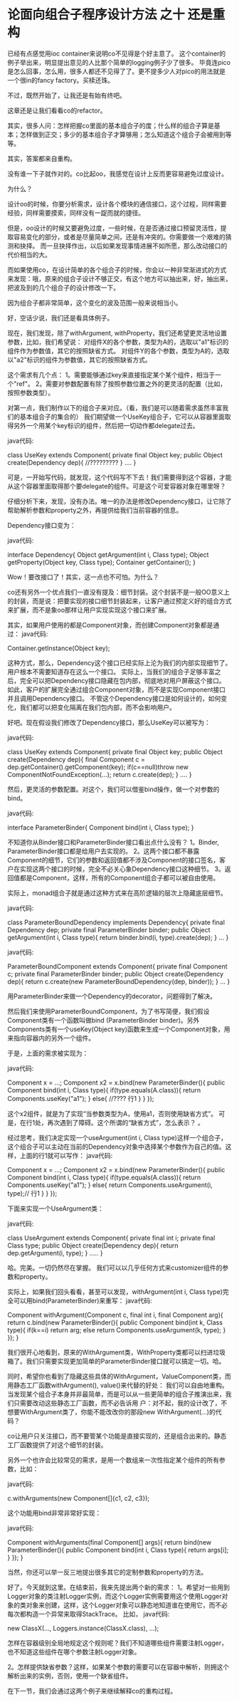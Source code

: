 # 论面向组合子程序设计方法 之十 还是重构

已经有点感觉用ioc container来说明co不见得是个好主意了。 
这个container的例子举出来，明显提出意见的人比那个简单的logging例子少了很多。 
毕竟连pico是怎么回事，怎么用，很多人都还不见得了了。更不提多少人对pico的用法就是一个很in的fancy factory。买椟还珠。 



不过，既然开始了，让我还是有始有终吧。 


这章还是让我们看看co的refactor。 

其实，很多人问：怎样把握co里面的基本组合子的度；什么样的组合子算是基本；怎样做到正交；多少的基本组合子才算够用；怎么知道这个组合子会被用到等等。 


其实，答案都来自重构。 

没有谁一下子就作对的。co比起oo，我感觉在设计上反而更容易避免过度设计。 

为什么？ 

设计oo的时候，你要分析需求，设计各个模块的通信接口，这个过程，同样需要经验，同样需要摸索，同样没有一踀而就的捷径。 

但是，oo设计的时候又要避免过度，一些时候，在是否通过接口预留灵活性，提取容易变化的部分，或者是尽量简单之间，还是有冲突的。你需要做一个艰难的猜测和抉择。 
而一旦抉择作出，以后如果发现事情进展不如所愿，那么改动接口的代价相当的大。 


而如果使用co，在设计简单的各个组合子的时候，你会以一种非常渐进式的方式来发现：哦，原来的组合子设计不够正交，有这个地方可以抽出来，好，抽出来，把波及到的几个组合子的设计修改一下。 

因为组合子都非常简单，这个变化的波及范围一般来说相当小。 


好，空话少说，我们还是看具体例子。 


现在，我们发现，除了withArgument, withProperty，我们还希望更灵活地设置参数，比如，我们希望说： 
对组件X的各个参数，类型为A的，选取以"a1"标识的组件作为参数值，其它的按照缺省方式。 
对组件Y的各个参数，类型为A的，选取以"a2"标识的组件为参数值，其它的按照缺省方式。



这个需求有几个点： 
1。需要能够通过key来直接指定某个某个组件，相当于一个"ref"。 
2。需要对参数配置有除了按照参数位置之外的更灵活的配置（比如，按照参数类型）。



对第一点，我们制作以下的组合子来对应。（看，我们是可以随着需求虽然丰富我们的基本组合子的集合的） 
我们期望做一个UseKey组合子，它可以从容器里面取得另外一个用某个key标识的组件，然后把一切动作都delegate过去。 

java代码: 

class UseKey extends Component{ 
  private final Object key; 
  public Object create(Dependency dep){ 
    //????????? 
  } 
  .... 
}




可是，一开始写代码，就发现，这个代码写不下去！我们需要得到这个容器，才能从这个容器里面取得那个要delegate的组件。可是这个可爱容器对象在哪里呀？ 

仔细分析下来，发现，没有办法。唯一的办法是修改Dependency接口，让它除了帮助解析参数和property之外，再提供给我们当前容器的信息。 

Dependency接口变为： 


java代码: 

interface Dependency{ 
  Object getArgument(int i, Class type); 
  Object getProperty(Object key, Class type); 
  Container getContainer(); 
}




Wow！要改接口了！其实，这一点也不可怕。为什么？ 

co还有另外一个优点我们一直没有提及：细节封装。这个封装不是一般OO意义上的封装，而是说：把要实现的接口细节封装起来，让客户通过预定义好的组合方式来扩展，而不是象oo那样让用户实现实现这个接口来扩展。 

其实，如果用户使用的都是Component对象，而创建Component对象都是通过： 
java代码: 

Container.getInstance(Object key); 


这种方式，那么，Dependency这个接口已经实际上沦为我们的内部实现细节了。用户根本不需要知道存在这么一个接口。 
实际上，当我们的组合子足够丰富之后，完全可以把Dependency接口隐藏在包内部，彻底地对用户屏蔽这个接口。 
如此，客户的扩展完全通过组合Component对象，而不是实现Component接口并且调用Dependency接口。 
不管这个Dependency接口是如何设计的，如何变化，我们都可以把变化隔离在我们包内部，而不会影响用户。 

好吧。现在假设我们修改了Dependency接口，那么UseKey可以被写为： 

java代码: 

class UseKey extends Component{ 
  private final Object key; 
  public Object create(Dependency dep){ 
     final Component c = dep.getContainer().getComponent(key); 
     if(c==null)throw new ComponentNotFoundException(...); 
     return c.create(dep); 
  } 
  .... 
}




然后，更灵活的参数配置。对这个，我们可以借鉴bind操作，做一个对参数的bind。 


java代码: 

interface ParameterBinder{ 
  Component bind(int i, Class type); 
} 



不知道你从Binder接口和ParameterBinder接口看出点什么没有？ 
1。Binder, ParameterBinder接口都是给用户去实现的。 
2。这两个接口都不暴露Component的细节，它们的参数和返回值都不涉及Component的接口签名，客户在实现这两个接口的时候，完全不必关心象Dependency接口这种细节。 
3。返回值都是Component，这样，所有的Component组合子都可以被自由使用。 

实际上，monad组合子就是通过这种方式来在高阶逻辑的层次上隐藏底层细节。 



java代码: 

class ParameterBoundDependency implements Dependency{ 
  private final Dependency dep; 
  private final ParameterBinder binder; 
  public Object getArgument(int i, Class type){ 
    return binder.bind(i, type).create(dep); 
  } 
  ... 
}


java代码: 

ParameterBoundComponent extends Component{ 
  private final Component c; 
  private final ParameterBinder binder; 
  public Object create(Dependency dep){ 
    return c.create(new ParameterBoundDependency(dep, binder)); 
  } 
  ... 
}


用ParameterBinder来做一个Dependency的decorator，问题得到了解决。 


然后我们来使用ParameterBoundComponent，为了书写简便，我们假设Component类有一个函数叫做bind (ParameterBinder binder)。另外Components类有一个useKey(Object key)函数来生成一个Component对象，用来指向容器内的另外一个组件。 

于是，上面的需求被实现为： 

java代码: 

Component x = ...; 
Component x2 = x.bind(new ParameterBinder(){ 
  public Component bind(int i, Class type){ 
    if(type.equals(A.class)){ 
      return Components.useKey("a1"); 
    } 
    else{ 
      //???? 行1 
    } 
  } 
});


这个x2组件，就是为了实现“当参数类型为A，使用a1，否则使用缺省方式”。 
可是，在行1处，再次遇到了障碍。这个所谓的“缺省方式”，怎么表示？ 
。 

经过思考，我们决定实现一个useArgument(int i, Class type)这样一个组合子，这个组合子可以主动在当前的Dependency对象中选择某个参数作为自己的值。这样，上面的行1就可以写作： 
java代码: 

Component x = ...; 
Component x2 = x.bind(new ParameterBinder(){ 
  public Component bind(int i, Class type){ 
    if(type.equals(A.class)){ 
      return Components.useKey("a1"); 
    } 
    else{ 
      return Components.useArgument(i, type);// 行1 
    } 
  } 
});



下面来实现一个UseArgument类： 

java代码: 


class UseArgument extends Component{ 
  private final int i; 
  private final Class type; 
  public Object create(Dependency dep){ 
    return dep.getArgument(i, type); 
  } 
  ..... 
}



哈。完美。一切仍然尽在掌握。 
我们可以以几乎任何方式来customizer组件的参数和property。 

实际上，如果我们回头看看，甚至可以发现，withArgument(int i, Class type)完全可以用bind(ParameterBinder)来重写： 
java代码: 


Component withArgument(Component c, final int i, final Component arg){ 
  return c.bind(new ParameterBinder(){ 
    public Component bind(int k, Class type){ 
      if(k==i) return arg; 
      else return Components.useArgument(k, type); 
    } 
  }); 
}



我们很开心地看到，原来的WithArgument类，WithProperty类都可以扫进垃圾箱了。我们只需要实现更加简单的ParameterBinder接口就可以搞定一切。哈。 


同时，希望你也看到了隐藏这些具体的WithArgument，ValueComponent类，而用静态工厂函数withArgument(), value()来代替的好处： 
我们可以自由地重构。当发现某个组合子本身并非最简单，而是可以从一些更简单的组合子推演出来，我们只需要改动这些静态工厂函数，而不必告诉用 户：对不起，我的设计改了，不想要WithArgument类了，你能不能改改你的那段new WithArgument(...)的代码？ 


co让用户只关注接口，而不要管某个功能是直接实现的，还是组合出来的。静态工厂函数提供了对这个细节的封装。 


另外一个也许会比较常见的需求，是用一个数组来一次性指定某个组件的所有参数，比如： 

java代码: 

c.withArguments(new Component[]{c1, c2, c3});



这个功能用bind非常非常好实现： 

java代码: 

Component withArguments(final Component[] args){ 
  return bind(new ParameterBinder(){ 
    public Component bind(int i, Class type){ 
      return args[i]; 
    } 
  }); 
}



当然，你还可以举一反三地提出很多其它的定制参数和property的方法。 


好了。今天就到这里。在结束前，我来先提出两个新的需求： 
1。希望对一些用到Logger对象的类注射Logger实例，而这个Logger实例需要用这个使用Logger对象的类对象来创建，这样，这个Logger对象可以静态地知道谁在使用它，而不必每次都构造一个异常来取得StackTrace。 
比如， 
java代码: 

new ClassX(..., Loggers.instance(ClassX.class), ...);


怎样在容器级别全局地规定这个规则呢？我们不知道哪些组件需要注射Logger，也不知道这些组件在哪个参数注射Logger对象。 

2。怎样提供缺省参数？这样，如果某个参数的需要可以在容器中解析，则拥这个解析出来的实例，否则，使用一个缺省组件。 

在下一节，我们会通过这两个例子来继续解释co的重构过程。	

    


